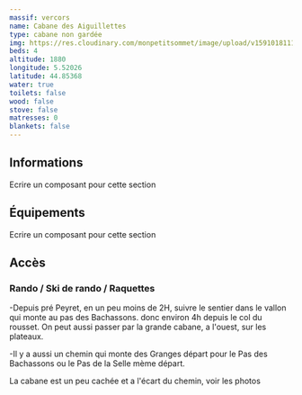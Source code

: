```yaml
---
massif: vercors
name: Cabane des Aiguillettes
type: cabane non gardée
img: https://res.cloudinary.com/monpetitsommet/image/upload/v1591018111/vercors/cabane-des-aiguillettes-1_i9komu.jpg
beds: 4
altitude: 1880
longitude: 5.52026
latitude: 44.85368
water: true
toilets: false
wood: false
stove: false
matresses: 0
blankets: false
---
```

## Informations
Ecrire un composant pour cette section

## Équipements
Ecrire un composant pour cette section

## Accès

### Rando / Ski de rando / Raquettes
-Depuis pré Peyret, en un peu moins de 2H, suivre le sentier dans le vallon qui monte au pas des Bachassons. donc environ 4h depuis le col du rousset. On peut aussi passer par la grande cabane, a l'ouest, sur les plateaux.

-Il y a aussi un chemin qui monte des Granges départ pour le Pas des Bachassons ou le Pas de la Selle mème départ.

La cabane est un peu cachée et a l'écart du chemin, voir les photos
